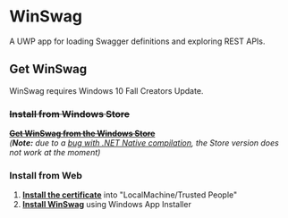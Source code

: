 # WinSwag
A UWP app for loading Swagger definitions and exploring REST APIs.

## Get WinSwag
WinSwag requires Windows 10 Fall Creators Update.

### ~~Install from Windows Store~~
**[~~Get WinSwag from the Windows Store~~](https://www.microsoft.com/store/apps/9nxf9f8sjmdm)**  
*(**Note:** due to a [bug with .NET Native compilation](https://social.msdn.microsoft.com/Forums/en-US/15f89674-8c49-43d5-920b-d0997bb607f5/rs31709systemnethttphttpclient-possibly-causing-unresolved-pinvoke-crash?forum=wpdevelop), the Store version does not work at the moment)*

### Install from Web
1. **[Install the certificate](http://sven.vinkemeier.de/Downloads/WinSwag/WinSwag_0.3.3.0_x86_x64_arm.cer)** into "LocalMachine/Trusted People"
1. **[Install WinSwag](http://sven.vinkemeier.de/Apps/WinSwag)** using Windows App Installer

